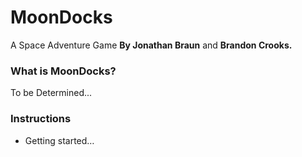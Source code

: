 # MoonDocks
A Space Adventure Game **By Jonathan Braun** and **Brandon Crooks.**

### What is MoonDocks?
To be Determined...

### Instructions
- Getting started…
